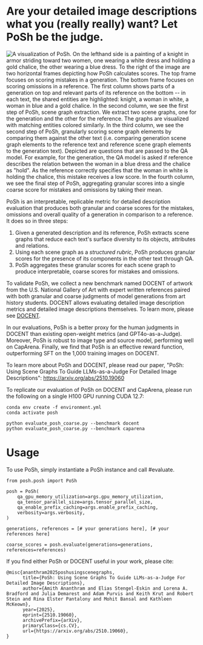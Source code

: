# Are your detailed image descriptions what you (really really) want?  Let PoSh be the judge.

![A visualization of PoSh.  On the lefthand side is a painting of a knight in armor striding toward two women, one wearing a white dress and holding a gold chalice, the other wearing a blue dress.  To the right of the image are two horizontal frames depicting how PoSh calculates scores.  The top frame focuses on scoring mistakes in a generation.  The bottom frame focuses on scoring omissions in a reference.  The first column shows parts of a generation on top and relevant parts of its reference on the bottom -- in each text, the shared entities are highlighted: knight, a woman in white, a woman in blue and a gold chalice.  In the second column, we see the first step of PoSh, scene graph extraction.  We extract two scene graphs, one for the generation and the other for the reference.  The graphs are visualized with matching entities colored similarly.  In the third column, we see the second step of PoSh, granularly scoring scene graph elements by comparing them against the other text (i.e. comparing generation scene graph elements to the reference text and reference scene graph elements to the generation text).  Depicted are questions that are passed to the QA model.  For example, for the generation, the QA model is asked if reference describes the relation between the woman in a blue dress and the chalice as "hold".  As the reference correctly specifies that the woman in white is holding the chalice, this mistake receives a low score.  In the fourth column, we see the final step of PoSh, aggregating granular scores into a single coarse score for mistakes and omissions by taking their mean.](figures/posh.png "PoSh")

PoSh is an interpretable, replicable metric for detailed description evaluation that produces both granular and coarse scores for the mistakes, omissions and overall quality of a generation in comparison to a reference.  It does so in three steps:

1) Given a generated description and its reference, PoSh extracts scene graphs that reduce each text's surface diversity to its objects, attributes and relations.
2) Using each scene graph as a *structured rubric*, PoSh produces granular scores for the presence of its components in the other text through QA.
3) PoSh aggregates these granular scores for each scene graph to produce interpretable, coarse scores for mistakes and omissions.

To validate PoSh, we collect a new benchmark named DOCENT of artwork from the U.S. National Gallery of Art with expert written references paired with both granular and coarse judgments of model generations from art history students.  DOCENT allows evaluating detailed image description metrics and detailed image descriptions themselves.  To learn more, please see [DOCENT](docent/README.md).

In our evaluations, PoSh is a better proxy for the human judgments in DOCENT than existing open-weight metrics (and GPT4o-as-a-Judge).  Moreover, PoSh is robust to image type and source model, performing well on CapArena.  Finally, we find that PoSh is an effective reward function, outperforming SFT on the 1,000 training images on DOCENT.

To learn more about PoSh and DOCENT, please read our paper, "PoSh: Using Scene Graphs To Guide LLMs-as-a-Judge For Detailed Image Descriptions": https://arxiv.org/abs/2510.19060

To replicate our evaluation of PoSh on DOCENT and CapArena, please run the following on a single H100 GPU running CUDA 12.7:

```
conda env create -f environment.yml
conda activate posh

python evaluate_posh_coarse.py --benchmark docent
python evaluate_posh_coarse.py --benchmark caparena
```

# Usage

To use PoSh, simply instantiate a PoSh instance and call #evaluate.

```
from posh.posh import PoSh

posh = PoSh(
    qa_gpu_memory_utilization=args.gpu_memory_utilization,
    qa_tensor_parallel_size=args.tensor_parallel_size,
    qa_enable_prefix_caching=args.enable_prefix_caching,
    verbosity=args.verbosity,
)

generations, references = [# your generations here], [# your references here]

coarse_scores = posh.evaluate(generations=generations, references=references)
```

If you find either PoSh or DOCENT useful in your work, please cite:

```
@misc{ananthram2025poshusingscenegraphs,
      title={PoSh: Using Scene Graphs To Guide LLMs-as-a-Judge For Detailed Image Descriptions}, 
      author={Amith Ananthram and Elias Stengel-Eskin and Lorena A. Bradford and Julia Demarest and Adam Purvis and Keith Krut and Robert Stein and Rina Elster Pantalony and Mohit Bansal and Kathleen McKeown},
      year={2025},
      eprint={2510.19060},
      archivePrefix={arXiv},
      primaryClass={cs.CV},
      url={https://arxiv.org/abs/2510.19060}, 
}
```
